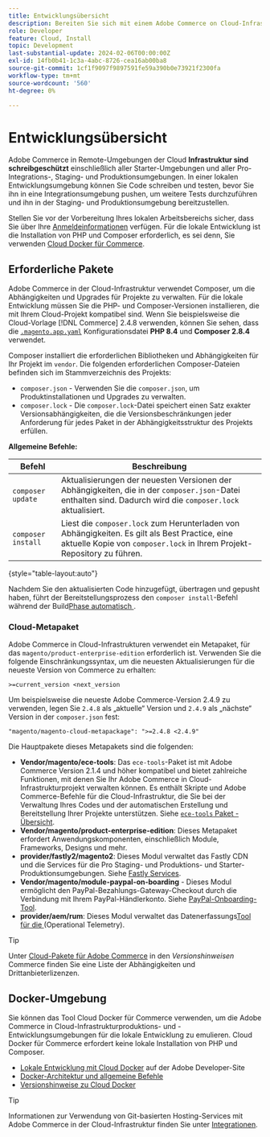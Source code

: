 ```yaml
---
title: Entwicklungsübersicht
description: Bereiten Sie sich mit einem Adobe Commerce on Cloud-Infrastrukturprojekt auf die lokale Entwicklung vor.
role: Developer
feature: Cloud, Install
topic: Development
last-substantial-update: 2024-02-06T00:00:00Z
exl-id: 14fb0b41-1c3a-4abc-8726-cea16ab00ba8
source-git-commit: 1cf1f9097f9897591fe59a390b0e73921f2300fa
workflow-type: tm+mt
source-wordcount: '560'
ht-degree: 0%

---
```


# Entwicklungsübersicht

Adobe Commerce in Remote-Umgebungen der Cloud **Infrastruktur sind schreibgeschützt** einschließlich aller Starter-Umgebungen und aller Pro-Integrations-, Staging- und Produktionsumgebungen. In einer lokalen Entwicklungsumgebung können Sie Code schreiben und testen, bevor Sie ihn in eine Integrationsumgebung pushen, um weitere Tests durchzuführen und ihn in der Staging- und Produktionsumgebung bereitzustellen.

Stellen Sie vor der Vorbereitung Ihres lokalen Arbeitsbereichs sicher, dass Sie über Ihre [Anmeldeinformationen](../../get-started/prepare-workspace.md) verfügen. Für die lokale Entwicklung ist die Installation von PHP und Composer erforderlich, es sei denn, Sie verwenden [Cloud Docker für Commerce](#docker-environment).

## Erforderliche Pakete

Adobe Commerce in der Cloud-Infrastruktur verwendet Composer, um die Abhängigkeiten und Upgrades für Projekte zu verwalten. Für die lokale Entwicklung müssen Sie die PHP- und Composer-Versionen installieren, die mit Ihrem Cloud-Projekt kompatibel sind. Wenn Sie beispielsweise die Cloud-Vorlage [!DNL Commerce] 2.4.8 verwenden, können Sie sehen, dass die [`.magento.app.yaml`](https://github.com/magento/magento-cloud/blob/2.4.8/.magento.app.yaml) Konfigurationsdatei **PHP 8.4** und **Composer 2.8.4** verwendet.

Composer installiert die erforderlichen Bibliotheken und Abhängigkeiten für Ihr Projekt im `vendor`. Die folgenden erforderlichen Composer-Dateien befinden sich im Stammverzeichnis des Projekts:

- `composer.json` - Verwenden Sie die `composer.json`, um Produktinstallationen und Upgrades zu verwalten.
- `composer.lock` - Die `composer.lock`-Datei speichert einen Satz exakter Versionsabhängigkeiten, die die Versionsbeschränkungen jeder Anforderung für jedes Paket in der Abhängigkeitsstruktur des Projekts erfüllen.

**Allgemeine Befehle:**

| Befehl | Beschreibung |
|--------------------|----------------------------------------------------------------------------------------------------------------------------------------------------------|
| `composer update` | Aktualisierungen der neuesten Versionen der Abhängigkeiten, die in der `composer.json`-Datei enthalten sind. Dadurch wird die `composer.lock` aktualisiert. |
| `composer install` | Liest die `composer.lock` zum Herunterladen von Abhängigkeiten. Es gilt als Best Practice, eine aktuelle Kopie von `composer.lock` in Ihrem Projekt-Repository zu führen. |

{style="table-layout:auto"}

Nachdem Sie den aktualisierten Code hinzugefügt, übertragen und gepusht haben, führt der Bereitstellungsprozess den `composer install`-Befehl während der Build[Phase automatisch ](../deploy/process.md#build-phase-build-phase).

### Cloud-Metapaket

Adobe Commerce in Cloud-Infrastrukturen verwendet ein Metapaket, für das `magento/product-enterprise-edition` erforderlich ist. Verwenden Sie die folgende Einschränkungssyntax, um die neuesten Aktualisierungen für die neueste Version von Commerce zu erhalten:

```text
>=current_version <next_version
```

Um beispielsweise die neueste Adobe Commerce-Version 2.4.9 zu verwenden, legen Sie `2.4.8` als „aktuelle“ Version und `2.4.9` als „nächste“ Version in der `composer.json` fest:

```text
"magento/magento-cloud-metapackage": ">=2.4.8 <2.4.9"
```

Die Hauptpakete dieses Metapakets sind die folgenden:

- **Vendor/magento/ece-tools**: Das `ece-tools`-Paket ist mit Adobe Commerce Version 2.1.4 und höher kompatibel und bietet zahlreiche Funktionen, mit denen Sie Ihr Adobe Commerce in Cloud-Infrastrukturprojekt verwalten können. Es enthält Skripte und Adobe Commerce-Befehle für die Cloud-Infrastruktur, die Sie bei der Verwaltung Ihres Codes und der automatischen Erstellung und Bereitstellung Ihrer Projekte unterstützen. Siehe [`ece-tools` Paket - Übersicht](../dev-tools/package-overview.md).
- **Vendor/magento/product-enterprise-edition**: Dieses Metapaket erfordert Anwendungskomponenten, einschließlich Module, Frameworks, Designs und mehr.
- **provider/fastly2/magento2**: Dieses Modul verwaltet das Fastly CDN und die Services für die Pro Staging- und Produktions- und Starter-Produktionsumgebungen. Siehe [Fastly Services](/help/cloud-guide/cdn/fastly.md#fastly-cdn-module-for-magento-2).
- **Vendor/magento/module-paypal-on-boarding** - Dieses Modul ermöglicht den PayPal-Bezahlungs-Gateway-Checkout durch die Verbindung mit Ihrem PayPal-Händlerkonto. Siehe [PayPal-Onboarding-Tool](../store/paypal.md).
- **provider/aem/rum**: Dieses Modul verwaltet das Datenerfassungs[Tool für die ](../monitor/operational-telemetry.md) (Operational Telemetry).

>[!TIP]
>
>Unter [Cloud-Pakete für Adobe Commerce](/help/cloud-guide/release-notes/cloud-packages.md) in den _Versionshinweisen_ Commerce finden Sie eine Liste der Abhängigkeiten und Drittanbieterlizenzen.

## Docker-Umgebung

Sie können das Tool Cloud Docker für Commerce verwenden, um die Adobe Commerce in Cloud-Infrastrukturproduktions- und -Entwicklungsumgebungen für die lokale Entwicklung zu emulieren. Cloud Docker für Commerce erfordert keine lokale Installation von PHP und Composer.

- [Lokale Entwicklung mit Cloud Docker](https://developer.adobe.com/commerce/cloud-tools/docker/setup/) auf der Adobe Developer-Site
- [Docker-Architektur und allgemeine Befehle](../dev-tools/cloud-docker.md)
- [Versionshinweise zu Cloud Docker](../release-notes/cloud-docker.md)

>[!TIP]
>
>Informationen zur Verwendung von Git-basierten Hosting-Services mit Adobe Commerce in der Cloud-Infrastruktur finden Sie unter [Integrationen](../integrations/overview.md).
